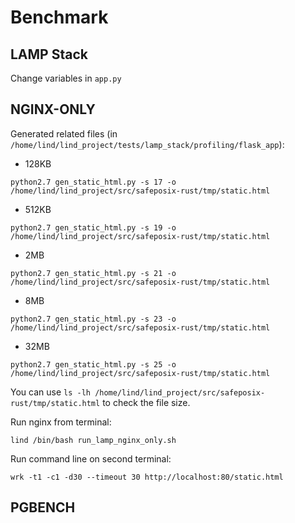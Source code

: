 # Benchmark

## LAMP Stack

Change variables in `app.py`

## NGINX-ONLY

Generated related files (in `/home/lind/lind_project/tests/lamp_stack/profiling/flask_app`):

- 128KB

```
python2.7 gen_static_html.py -s 17 -o /home/lind/lind_project/src/safeposix-rust/tmp/static.html
```

- 512KB

```
python2.7 gen_static_html.py -s 19 -o /home/lind/lind_project/src/safeposix-rust/tmp/static.html
```

- 2MB

```
python2.7 gen_static_html.py -s 21 -o /home/lind/lind_project/src/safeposix-rust/tmp/static.html
```

- 8MB

```
python2.7 gen_static_html.py -s 23 -o /home/lind/lind_project/src/safeposix-rust/tmp/static.html
```

- 32MB

```
python2.7 gen_static_html.py -s 25 -o /home/lind/lind_project/src/safeposix-rust/tmp/static.html
```

You can use `ls -lh /home/lind/lind_project/src/safeposix-rust/tmp/static.html` to check the file size.

Run nginx from terminal:

```
lind /bin/bash run_lamp_nginx_only.sh
```

Run command line on second terminal:

```
wrk -t1 -c1 -d30 --timeout 30 http://localhost:80/static.html
```

## PGBENCH


